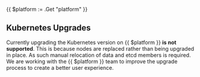 {{ $platform := .Get "platform" }}
## Kubernetes Upgrades

Currently upgrading the Kubernetes version on {{ $platform }}
**is not supported**. This is because nodes are replaced rather than being upgraded
in place. As such manual relocation of data and etcd members is required. We
are working with the {{ $platform }} team to improve the
upgrade process to create a better user experience.
